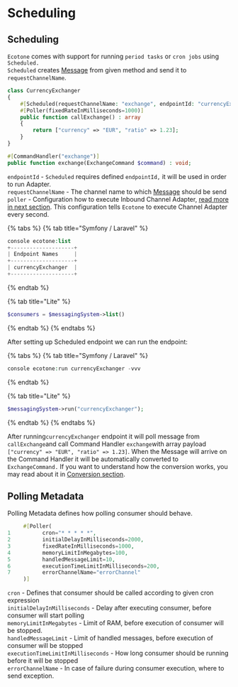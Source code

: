 # Scheduling

## Scheduling

`Ecotone` comes with support for running `period tasks` or `cron jobs` using `Scheduled.`  
`Scheduled` creates [Message](messaging-concepts/message.md) from given method and send it to `requestChannelName`.

```php
class CurrencyExchanger
{
    #[Scheduled(requestChannelName: "exchange", endpointId: "currencyExchanger")] 
    #[Poller(fixedRateInMilliseconds=1000)]
    public function callExchange() : array
    {
        return ["currency" => "EUR", "ratio" => 1.23];
    }
}

#[CommandHandler("exchange")] 
public function exchange(ExchangeCommand $command) : void;
```

`endpointId` - `Scheduled` requires defined `endpointId,` it will be used in order to run Adapter.   
`requestChannelName` - The channel name to which [Message](messaging-concepts/message.md) should be send  
`poller` - Configuration how to execute Inbound Channel Adapter, [read more in next section](scheduling.md#polling-metadata). This configuration tells `Ecotone` to execute Channel Adapter every second.

{% tabs %}
{% tab title="Symfony / Laravel" %}
```php
console ecotone:list
+--------------------+
| Endpoint Names     |
+--------------------+
| currencyExchanger  |
+--------------------+
```
{% endtab %}

{% tab title="Lite" %}
```php
$consumers = $messagingSystem->list()
```
{% endtab %}
{% endtabs %}

After setting up Scheduled endpoint we can run the endpoint:

{% tabs %}
{% tab title="Symfony / Laravel" %}
```php
console ecotone:run currencyExchanger -vvv
```
{% endtab %}

{% tab title="Lite" %}
```php
$messagingSystem->run("currencyExchanger");
```
{% endtab %}
{% endtabs %}

After running`currencyExchanger` endpoint it will poll message from `callExchange`and call  Command Handler `exchange`with array payload  `["currency" => "EUR", "ratio" => 1.23]`. When the Message will arrive on the Command Handler it will be automatically converted to `ExchangeCommand.` If you want to understand how the conversion works, you may read about it in [Conversion section](conversion/).

## Polling Metadata

Polling Metadata defines how polling consumer should behave. 

```php
     #[Poller(
1          cron="* * * * *",
2          initialDelayInMilliseconds=2000,
3          fixedRateInMilliseconds=1000,
4          memoryLimitInMegabytes=100,
5          handledMessageLimit=10,
6          executionTimeLimitInMilliseconds=200,
7          errorChannelName="errorChannel"
     )]
```

`cron` - Defines that consumer should be called according to given cron expression  
`initialDelayInMilliseconds` - Delay after executing consumer, before consumer will start polling  
`memoryLimitInMegabytes` - Limit of RAM, before execution of consumer will be stopped.  
`handledMessageLimit` - Limit of handled messages, before execution of consumer will be stopped  
`executionTimeLimitInMilliseconds` - How long consumer should be running before it will be stopped  
`errorChannelName` - In case of failure during consumer execution, where to send exception. 

